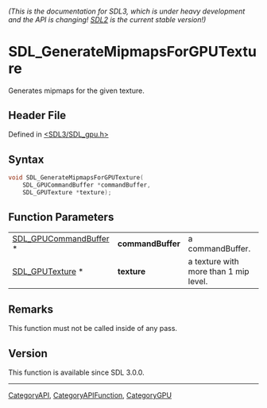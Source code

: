 ###### (This is the documentation for SDL3, which is under heavy development and the API is changing! [SDL2](https://wiki.libsdl.org/SDL2/) is the current stable version!)
# SDL_GenerateMipmapsForGPUTexture

Generates mipmaps for the given texture.

## Header File

Defined in [<SDL3/SDL_gpu.h>](https://github.com/libsdl-org/SDL/blob/main/include/SDL3/SDL_gpu.h)

## Syntax

```c
void SDL_GenerateMipmapsForGPUTexture(
    SDL_GPUCommandBuffer *commandBuffer,
    SDL_GPUTexture *texture);
```

## Function Parameters

|                                                |                   |                                       |
| ---------------------------------------------- | ----------------- | ------------------------------------- |
| [SDL_GPUCommandBuffer](SDL_GPUCommandBuffer) * | **commandBuffer** | a commandBuffer.                      |
| [SDL_GPUTexture](SDL_GPUTexture) *             | **texture**       | a texture with more than 1 mip level. |

## Remarks

This function must not be called inside of any pass.

## Version

This function is available since SDL 3.0.0.

----
[CategoryAPI](CategoryAPI), [CategoryAPIFunction](CategoryAPIFunction), [CategoryGPU](CategoryGPU)

